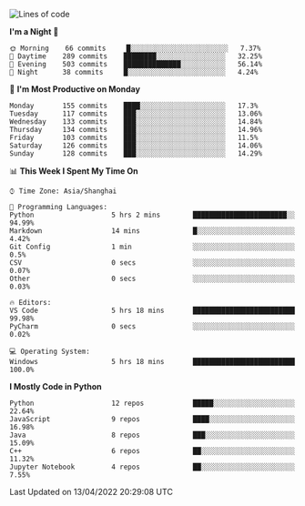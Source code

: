 <!--START_SECTION:waka-->
![Lines of code](https://img.shields.io/badge/From%20Hello%20World%20I%27ve%20Written-12%20Million%20lines%20of%20code-blue)

**I'm a Night 🦉** 

```text
🌞 Morning    66 commits     █░░░░░░░░░░░░░░░░░░░░░░░░   7.37% 
🌆 Daytime    289 commits    ████████░░░░░░░░░░░░░░░░░   32.25% 
🌃 Evening    503 commits    ██████████████░░░░░░░░░░░   56.14% 
🌙 Night      38 commits     █░░░░░░░░░░░░░░░░░░░░░░░░   4.24%

```
📅 **I'm Most Productive on Monday** 

```text
Monday       155 commits    ████░░░░░░░░░░░░░░░░░░░░░   17.3% 
Tuesday      117 commits    ███░░░░░░░░░░░░░░░░░░░░░░   13.06% 
Wednesday    133 commits    ███░░░░░░░░░░░░░░░░░░░░░░   14.84% 
Thursday     134 commits    ███░░░░░░░░░░░░░░░░░░░░░░   14.96% 
Friday       103 commits    ███░░░░░░░░░░░░░░░░░░░░░░   11.5% 
Saturday     126 commits    ███░░░░░░░░░░░░░░░░░░░░░░   14.06% 
Sunday       128 commits    ███░░░░░░░░░░░░░░░░░░░░░░   14.29%

```


📊 **This Week I Spent My Time On** 

```text
⌚︎ Time Zone: Asia/Shanghai

💬 Programming Languages: 
Python                   5 hrs 2 mins        ███████████████████████░░   94.99% 
Markdown                 14 mins             █░░░░░░░░░░░░░░░░░░░░░░░░   4.42% 
Git Config               1 min               ░░░░░░░░░░░░░░░░░░░░░░░░░   0.5% 
CSV                      0 secs              ░░░░░░░░░░░░░░░░░░░░░░░░░   0.07% 
Other                    0 secs              ░░░░░░░░░░░░░░░░░░░░░░░░░   0.03%

🔥 Editors: 
VS Code                  5 hrs 18 mins       █████████████████████████   99.98% 
PyCharm                  0 secs              ░░░░░░░░░░░░░░░░░░░░░░░░░   0.02%

💻 Operating System: 
Windows                  5 hrs 18 mins       █████████████████████████   100.0%

```

**I Mostly Code in Python** 

```text
Python                   12 repos            █████░░░░░░░░░░░░░░░░░░░░   22.64% 
JavaScript               9 repos             ████░░░░░░░░░░░░░░░░░░░░░   16.98% 
Java                     8 repos             ███░░░░░░░░░░░░░░░░░░░░░░   15.09% 
C++                      6 repos             ██░░░░░░░░░░░░░░░░░░░░░░░   11.32% 
Jupyter Notebook         4 repos             ██░░░░░░░░░░░░░░░░░░░░░░░   7.55%

```



 Last Updated on 13/04/2022 20:29:08 UTC
<!--END_SECTION:waka-->　　
